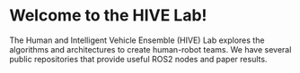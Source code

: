 # Welcome to the HIVE Lab!

The Human and Intelligent Vehicle Ensemble (HIVE) Lab explores the algorithms and architectures to create human-robot teams.
We have several public repositories that provide useful ROS2 nodes and paper results.
